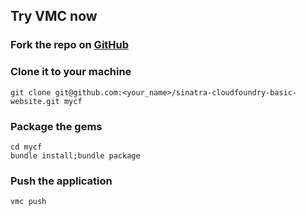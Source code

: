 ## Try VMC now

### Fork the repo on [GitHub](https://github.com/ciberch/sinatra-cloudfoundry-basic-website)

### Clone it to your machine

    git clone git@github.com:<your_name>/sinatra-cloudfoundry-basic-website.git mycf

### Package the gems

    cd mycf
    bundle install;bundle package

### Push the application

    vmc push